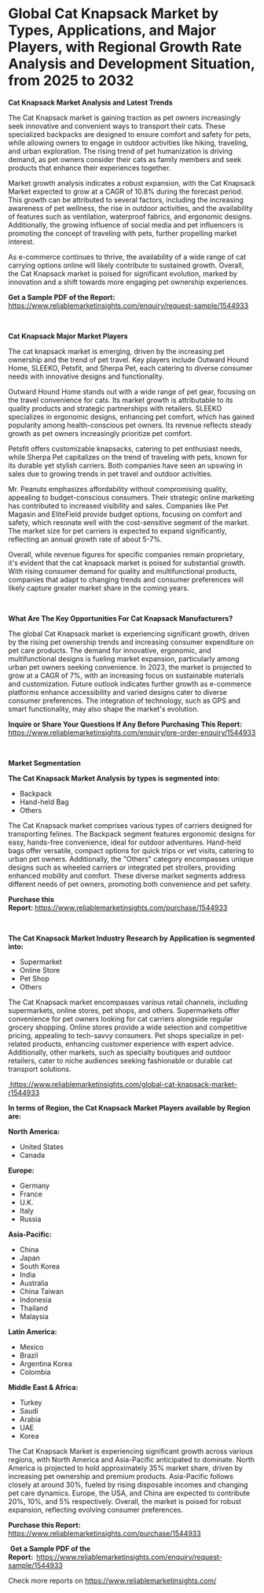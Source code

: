 <p><h1>Global Cat Knapsack Market by Types, Applications, and Major Players, with Regional Growth Rate Analysis and Development Situation, from 2025 to 2032</h1></p><p><strong>Cat Knapsack Market Analysis and Latest Trends</strong></p>
<p><p>The Cat Knapsack market is gaining traction as pet owners increasingly seek innovative and convenient ways to transport their cats. These specialized backpacks are designed to ensure comfort and safety for pets, while allowing owners to engage in outdoor activities like hiking, traveling, and urban exploration. The rising trend of pet humanization is driving demand, as pet owners consider their cats as family members and seek products that enhance their experiences together.</p><p>Market growth analysis indicates a robust expansion, with the Cat Knapsack Market expected to grow at a CAGR of 10.8% during the forecast period. This growth can be attributed to several factors, including the increasing awareness of pet wellness, the rise in outdoor activities, and the availability of features such as ventilation, waterproof fabrics, and ergonomic designs. Additionally, the growing influence of social media and pet influencers is promoting the concept of traveling with pets, further propelling market interest. </p><p>As e-commerce continues to thrive, the availability of a wide range of cat carrying options online will likely contribute to sustained growth. Overall, the Cat Knapsack market is poised for significant evolution, marked by innovation and a shift towards more engaging pet ownership experiences.</p></p>
<p><strong>Get a Sample PDF of the Report:&nbsp;</strong> <a href="https://www.reliablemarketinsights.com/enquiry/request-sample/1544933?utm_campaign=2102&utm_medium=2&utm_source=Github&utm_content=ia&utm_term=04042025&utm_id=cat-knapsack">https://www.reliablemarketinsights.com/enquiry/request-sample/1544933</a></p>
<p>&nbsp;</p>
<p><strong>Cat Knapsack Major Market Players</strong></p>
<p><p>The cat knapsack market is emerging, driven by the increasing pet ownership and the trend of pet travel. Key players include Outward Hound Home, SLEEKO, Petsfit, and Sherpa Pet, each catering to diverse consumer needs with innovative designs and functionality.</p><p>Outward Hound Home stands out with a wide range of pet gear, focusing on the travel convenience for cats. Its market growth is attributable to its quality products and strategic partnerships with retailers. SLEEKO specializes in ergonomic designs, enhancing pet comfort, which has gained popularity among health-conscious pet owners. Its revenue reflects steady growth as pet owners increasingly prioritize pet comfort.</p><p>Petsfit offers customizable knapsacks, catering to pet enthusiast needs, while Sherpa Pet capitalizes on the trend of traveling with pets, known for its durable yet stylish carriers. Both companies have seen an upswing in sales due to growing trends in pet travel and outdoor activities.</p><p>Mr. Peanuts emphasizes affordability without compromising quality, appealing to budget-conscious consumers. Their strategic online marketing has contributed to increased visibility and sales. Companies like Pet Magasin and EliteField provide budget options, focusing on comfort and safety, which resonate well with the cost-sensitive segment of the market. The market size for pet carriers is expected to expand significantly, reflecting an annual growth rate of about 5-7%. </p><p>Overall, while revenue figures for specific companies remain proprietary, it's evident that the cat knapsack market is poised for substantial growth. With rising consumer demand for quality and multifunctional products, companies that adapt to changing trends and consumer preferences will likely capture greater market share in the coming years.</p></p>
<p>&nbsp;</p>
<p><strong>What Are The Key Opportunities For Cat Knapsack Manufacturers?</strong></p>
<p><p>The global Cat Knapsack market is experiencing significant growth, driven by the rising pet ownership trends and increasing consumer expenditure on pet care products. The demand for innovative, ergonomic, and multifunctional designs is fueling market expansion, particularly among urban pet owners seeking convenience. In 2023, the market is projected to grow at a CAGR of 7%, with an increasing focus on sustainable materials and customization. Future outlook indicates further growth as e-commerce platforms enhance accessibility and varied designs cater to diverse consumer preferences. The integration of technology, such as GPS and smart functionality, may also shape the market's evolution.</p></p>
<p><strong>Inquire or Share Your Questions If Any Before Purchasing This Report:</strong> <a href="https://www.reliablemarketinsights.com/enquiry/pre-order-enquiry/1544933?utm_campaign=2102&utm_medium=2&utm_source=Github&utm_content=ia&utm_term=04042025&utm_id=cat-knapsack">https://www.reliablemarketinsights.com/enquiry/pre-order-enquiry/1544933</a></p>
<p>&nbsp;</p>
<p><strong>Market Segmentation</strong></p>
<p><strong>The Cat Knapsack Market Analysis by types is segmented into:</strong></p>
<p><ul><li>Backpack</li><li>Hand-held Bag</li><li>Others</li></ul></p>
<p><p>The Cat Knapsack market comprises various types of carriers designed for transporting felines. The Backpack segment features ergonomic designs for easy, hands-free convenience, ideal for outdoor adventures. Hand-held bags offer versatile, compact options for quick trips or vet visits, catering to urban pet owners. Additionally, the "Others" category encompasses unique designs such as wheeled carriers or integrated pet strollers, providing enhanced mobility and comfort. These diverse market segments address different needs of pet owners, promoting both convenience and pet safety.</p></p>
<p><strong>Purchase this Report:&nbsp;</strong><a href="https://www.reliablemarketinsights.com/purchase/1544933?utm_campaign=2102&utm_medium=2&utm_source=Github&utm_content=ia&utm_term=04042025&utm_id=cat-knapsack">https://www.reliablemarketinsights.com/purchase/1544933</a></p>
<p>&nbsp;</p>
<p><strong>The Cat Knapsack Market Industry Research by Application is segmented into:</strong></p>
<p><ul><li>Supermarket</li><li>Online Store</li><li>Pet Shop</li><li>Others</li></ul></p>
<p><p>The Cat Knapsack market encompasses various retail channels, including supermarkets, online stores, pet shops, and others. Supermarkets offer convenience for pet owners looking for cat carriers alongside regular grocery shopping. Online stores provide a wide selection and competitive pricing, appealing to tech-savvy consumers. Pet shops specialize in pet-related products, enhancing customer experience with expert advice. Additionally, other markets, such as specialty boutiques and outdoor retailers, cater to niche audiences seeking fashionable or durable cat transport solutions.</p></p>
<p><a href="https://www.reliablemarketinsights.com/global-cat-knapsack-market-r1544933?utm_campaign=2102&utm_medium=2&utm_source=Github&utm_content=ia&utm_term=04042025&utm_id=cat-knapsack">&nbsp;https://www.reliablemarketinsights.com/global-cat-knapsack-market-r1544933</a></p>
<p><strong>In terms of Region, the Cat Knapsack Market Players available by Region are:</strong></p>
<p>
    <p> <strong> North America: </strong>
        <ul>
            <li>United States</li>
            <li>Canada</li>
        </ul>
        </p> 
    <p> <strong> Europe: </strong>
        <ul>
            <li>Germany</li>
            <li>France</li>
            <li>U.K.</li>
            <li>Italy</li>
            <li>Russia</li>
        </ul>
        </p> 
    <p> <strong> Asia-Pacific: </strong>
        <ul>
            <li>China</li>
            <li>Japan</li>
            <li>South Korea</li>
            <li>India</li>
            <li>Australia</li>
            <li>China Taiwan</li>
            <li>Indonesia</li>
            <li>Thailand</li>
            <li>Malaysia</li>
        </ul>
        </p> 
    <p> <strong> Latin America: </strong>
        <ul>
            <li>Mexico</li>
            <li>Brazil</li>
            <li>Argentina Korea</li>
            <li>Colombia</li>
        </ul>
        </p> 
    <p> <strong> Middle East & Africa: </strong>
        <ul>
            <li>Turkey</li>
            <li>Saudi</li>
            <li>Arabia</li>
            <li>UAE</li>
            <li>Korea</li>
        </ul>
    </p>
    </p>
<p><p>The Cat Knapsack Market is experiencing significant growth across various regions, with North America and Asia-Pacific anticipated to dominate. North America is projected to hold approximately 35% market share, driven by increasing pet ownership and premium products. Asia-Pacific follows closely at around 30%, fueled by rising disposable incomes and changing pet care dynamics. Europe, the USA, and China are expected to contribute 20%, 10%, and 5% respectively. Overall, the market is poised for robust expansion, reflecting evolving consumer preferences.</p></p>
<p><strong>Purchase this Report: </strong><a href="https://www.reliablemarketinsights.com/purchase/1544933?utm_campaign=2102&utm_medium=2&utm_source=Github&utm_content=ia&utm_term=04042025&utm_id=cat-knapsack">https://www.reliablemarketinsights.com/purchase/1544933</a></p>
<p>&nbsp;<strong>Get a Sample PDF of the Report:&nbsp;&nbsp;</strong><a href="https://www.reliablemarketinsights.com/enquiry/request-sample/1544933?utm_campaign=2102&utm_medium=2&utm_source=Github&utm_content=ia&utm_term=04042025&utm_id=cat-knapsack">https://www.reliablemarketinsights.com/enquiry/request-sample/1544933</a></p>
<p><strong></strong></p>
<p>Check more reports on <a href="https://www.reliablemarketinsights.com/?utm_campaign=2102&utm_medium=2&utm_source=Github&utm_content=ia&utm_term=04042025&utm_id=cat-knapsack">https://www.reliablemarketinsights.com/</a></p>